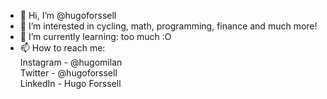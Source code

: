 - 👋 Hi, I’m @hugoforssell
- 👀 I’m interested in cycling, math, programming, finance and much more!
- 🌱 I’m currently learning: too much :O
- 📫 How to reach me:  
Instagram - @hugomilan  
Twitter - @hugoforssell  
LinkedIn - Hugo Forssell  

<!---
hugoforssell/hugoforssell is a ✨ special ✨ repository because its `README.md` (this file) appears on your GitHub profile.
You can click the Preview link to take a look at your changes.
--->
